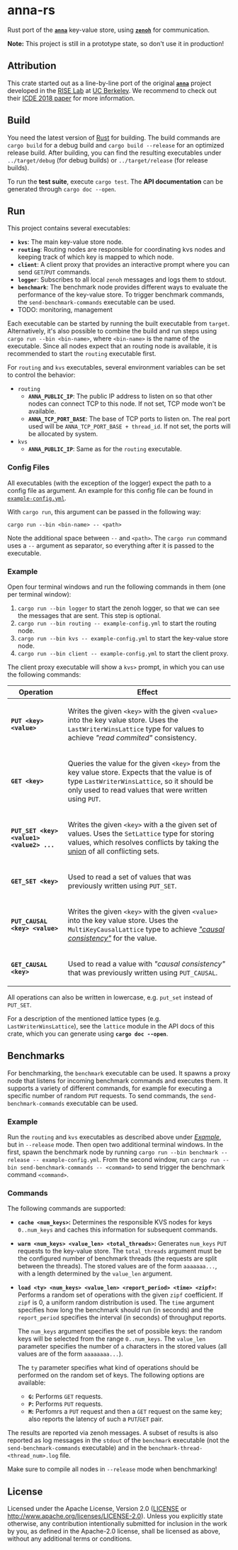 # anna-rs

Rust port of the **[`anna`](https://github.com/hydro-project/anna)** key-value store, using **[`zenoh`](https://zenoh.io/)** for communication.

**Note:** This project is still in a prototype state, so don't use it in production!

## Attribution

This crate started out as a line-by-line port of the original **[`anna`](https://github.com/hydro-project/anna)** project developed in the [RISE Lab](https://rise.cs.berkeley.edu) at [UC Berkeley](https://berkeley.edu). We recommend to check out their [ICDE 2018 paper](http://db.cs.berkeley.edu/jmh/papers/anna_ieee18.pdf) for more information.

## Build

You need the latest version of [Rust](https://www.rust-lang.org/) for building. The build commands are `cargo build` for a debug build and `cargo build --release` for an optimized release build. After building, you can find the resulting executables under `../target/debug` (for debug builds) or `../target/release` (for release builds).

To run the **test suite**, execute `cargo test`. The **API documentation** can be generated through `cargo doc --open`.

## Run

This project contains several executables:

- **`kvs`**: The main key-value store node.
- **`routing`**: Routing nodes are responsible for coordinating kvs nodes and keeping track of which key is mapped to which node.
- **`client`**: A client proxy that provides an interactive prompt where you can send `GET`/`PUT` commands.
- **`logger`**: Subscribes to all local `zenoh` messages and logs them to stdout.
- **`benchmark`**: The benchmark node provides different ways to evaluate the performance of the key-value store. To trigger benchmark commands, the `send-benchmark-commands` executable can be used.
- TODO: monitoring, management

Each executable can be started by running the built executable from `target`. Alternatively, it's also possible to combine the build and run steps using `cargo run --bin <bin-name>`, where `<bin-name>` is the name of the executable. Since all nodes expect that an routing node is available, it is recommended to start the `routing` executable first.

For `routing` and `kvs` executables, several environment variables can be set to control the behavior:

- `routing`
  - **`ANNA_PUBLIC_IP`**: The public IP address to listen on so that other nodes can connect TCP to this node. If not set, TCP mode won't be available.
  - **`ANNA_TCP_PORT_BASE`**: The base of TCP ports to listen on. The real port used will be `ANNA_TCP_PORT_BASE + thread_id`. If not set, the ports will be allocated by system.
- `kvs`
  - **`ANNA_PUBLIC_IP`**: Same as for the `routing` executable.

### Config Files

All executables (with the exception of the logger) expect the path to a config file as argument. An example for this config file can be found in [`example-config.yml`](example-config.yml).

With `cargo run`, this argument can be passed in the following way:

```
cargo run --bin <bin-name> -- <path>
```

Note the additional space between `--` and `<path>`. The `cargo run` command uses a `--` argument as separator, so everything after it is passed to the executable.

### Example

Open four terminal windows and run the following commands in them (one per terminal window):

1. `cargo run --bin logger` to start the zenoh logger, so that we can see the messages that are sent. This step is optional.
2. `cargo run --bin routing -- example-config.yml` to start the routing node.
3. `cargo run --bin kvs -- example-config.yml` to start the key-value store node.
4. `cargo run --bin client -- example-config.yml` to start the client proxy.

The client proxy executable will show a `kvs>` prompt, in which you can use the following commands:

<!-- Note: Keep this in sync with the `run_interactive` docs in src/nodes/client/mod.rs -->

<table>                    <thead><tr><th>Operation</th><th>Effect</th></tr></thead><tbody>
                                                                                    <tr><td>

**`PUT <key> <value>`**                                                           </td><td>

Writes the given `<key>` with the given `<value>` into the key value store. Uses the
`LastWriterWinsLattice` type for values to achieve
_"read commited"_ consistency.                                           </td></tr><tr><td>

**`GET <key>`**                                                                   </td><td>

Queries the value for the given `<key>` from the key value store. Expects that the value
is of type `LastWriterWinsLattice`, so it should be only used to read values that were
written using `PUT`.                                                     </td></tr><tr><td>

**`PUT_SET <key> <value1> <value2> ...`**                                         </td><td>

Writes the given `<key>` with a the given set of values. Uses the `SetLattice` type for
storing values, which resolves conflicts by taking the
[union](https://en.wikipedia.org/wiki/Union_(set_theory)) of all conflicting
sets.                                                                    </td></tr><tr><td>

**`GET_SET <key>`**                                                               </td><td>

Used to read a set of values that was previously written using
`PUT_SET`.                                                               </td></tr><tr><td>

**`PUT_CAUSAL <key> <value>`**                                                    </td><td>

Writes the given `<key>` with the given `<value>` into the key value store. Uses the
`MultiKeyCausalLattice` type to achieve
[_"causal consistency"_](https://en.wikipedia.org/wiki/Causal_consistency) for the
value.                                                                   </td></tr><tr><td>

**`GET_CAUSAL <key>`**                                                            </td><td>

Used to read a value with _"causal consistency"_ that was previously written using
`PUT_CAUSAL`.                                                            </td></tr></tbody>

</table>

All operations can also be written in lowercase, e.g. `put_set` instead of `PUT_SET`.

For a description of the mentioned lattice types (e.g. `LastWriterWinsLattice`), see the `lattice` module in the API docs of this crate, which you can generate using **`cargo doc --open`**.

## Benchmarks

For benchmarking, the `benchmark` executable can be used. It spawns a proxy node that listens for incoming benchmark commands and executes them. It supports a variety of different commands, for example for executing a specific number of random `PUT` requests. To send commands, the `send-benchmark-commands` executable can be used.

### Example

Run the `routing` and `kvs` executables as described above under [_Example_](#example), but in `--release` mode. Then open two additional terminal windows. In the first, spawn the benchmark node by running `cargo run --bin benchmark --release -- example-config.yml`. From the second window, run `cargo run --bin send-benchmark-commands -- <command>` to send trigger the benchmark command `<command>`.

### Commands

The following commands are supported:

- **`cache <num_keys>`:** Determines the responsible KVS nodes for keys `0..num_keys` and caches this information for subsequent commands.
- **`warm <num_keys> <value_len> <total_threads>`:** Generates `num_keys` `PUT` requests to the key-value store. The `total_threads` argument must be the configured number of benchmark threads (the requests are split between the threads). The stored values are of the form `aaaaaaa...`, with a length determined by the `value_len` argument.
- **`load <ty> <num_keys> <value_len> <report_period> <time> <zipf>`:** Performs a random set of operations with the given `zipf` coefficient. If `zipf` is 0, a uniform random distribution is used. The `time` argument specifies how long the benchmark should run (in seconds) and the `report_period` specifies the interval (in seconds) of throughput reports.

  The `num_keys` argument specifies the set of possible keys: the random keys will be selected from the range `0..num_keys`. The `value_len` parameter specifies the number of `a` characters in the stored values (all values are of the form `aaaaaaaa...`).

  The `ty` parameter specifies what kind of operations should be performed on the random set of keys. The following options are available:

    - **`G`:** Performs `GET` requests.
    - **`P`:** Performs `PUT` requests.
    - **`M`:** Perfomrs a `PUT` request and then a `GET` request on the same key; also reports the latency of such a `PUT`/`GET` pair.

The results are reported via zenoh messages. A subset of results is also reported as log messages in the `stdout` of the `benchmark` executable (not the `send-benchmark-commands` executable) and in the `benchmark-thread-<thread_num>.log` file.

Make sure to compile all nodes in `--release` mode when benchmarking!

## License

Licensed under the Apache License, Version 2.0 ([LICENSE](LICENSE) or <http://www.apache.org/licenses/LICENSE-2.0>). Unless you explicitly state otherwise, any contribution intentionally submitted for inclusion in the work by you, as defined in the Apache-2.0 license, shall be licensed as above, without any additional terms or conditions.
